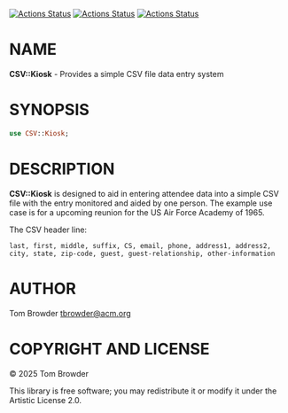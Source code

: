 [![Actions Status](https://github.com/tbrowder/CSV-Kiosk/actions/workflows/linux.yml/badge.svg)](https://github.com/tbrowder/CSV-Kiosk/actions) [![Actions Status](https://github.com/tbrowder/CSV-Kiosk/actions/workflows/macos.yml/badge.svg)](https://github.com/tbrowder/CSV-Kiosk/actions) [![Actions Status](https://github.com/tbrowder/CSV-Kiosk/actions/workflows/windows.yml/badge.svg)](https://github.com/tbrowder/CSV-Kiosk/actions)

NAME
====

**CSV::Kiosk** - Provides a simple CSV file data entry system

SYNOPSIS
========

```raku
use CSV::Kiosk;
```

DESCRIPTION
===========

**CSV::Kiosk** is designed to aid in entering attendee data into a simple CSV file with the entry monitored and aided by one person. The example use case is for a upcoming reunion for the US Air Force Academy of 1965.

The CSV header line:

    last, first, middle, suffix, CS, email, phone, address1, address2, city, state, zip-code, guest, guest-relationship, other-information

AUTHOR
======

Tom Browder <tbrowder@acm.org>

COPYRIGHT AND LICENSE
=====================

© 2025 Tom Browder

This library is free software; you may redistribute it or modify it under the Artistic License 2.0.

